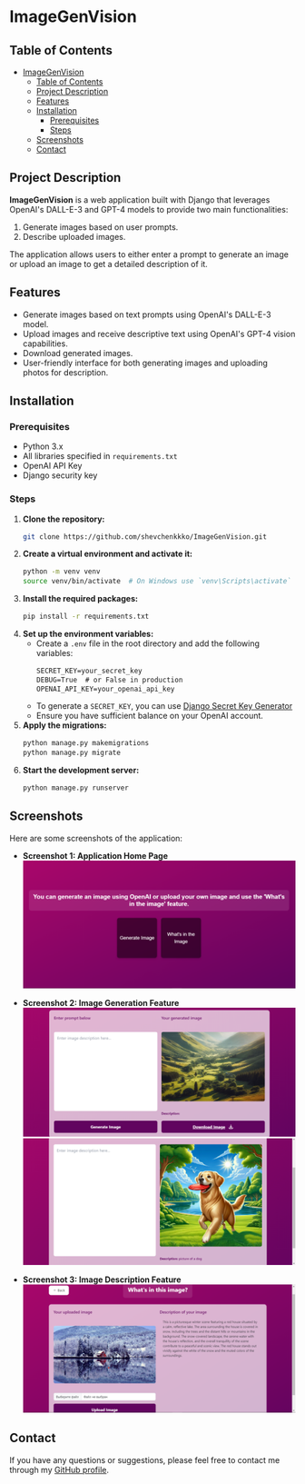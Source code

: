 # ImageGenVision

## Table of Contents
- [ImageGenVision](#imagegenvision)
  - [Table of Contents](#table-of-contents)
  - [Project Description](#project-description)
  - [Features](#features)
  - [Installation](#installation)
    - [Prerequisites](#prerequisites)
    - [Steps](#steps)
  - [Screenshots](#screenshots)
  - [Contact](#contact)

## Project Description
**ImageGenVision** is a web application built with Django that leverages OpenAI's DALL-E-3 and GPT-4 models to provide two main functionalities:
1. Generate images based on user prompts.
2. Describe uploaded images.

The application allows users to either enter a prompt to generate an image or upload an image to get a detailed description of it.


## Features
- Generate images based on text prompts using OpenAI's DALL-E-3 model.
- Upload images and receive descriptive text using OpenAI's GPT-4 vision capabilities.
- Download generated images.
- User-friendly interface for both generating images and uploading photos for description.


## Installation
### Prerequisites
- Python 3.x
- All libraries specified in `requirements.txt`
- OpenAI API Key
- Django security key
  
### Steps
1. **Clone the repository:**
    ```bash
    git clone https://github.com/shevchenkkko/ImageGenVision.git
    ```
2. **Create a virtual environment and activate it:**
    ```bash
    python -m venv venv
    source venv/bin/activate  # On Windows use `venv\Scripts\activate`
    ```
3. **Install the required packages:**
    ```bash
    pip install -r requirements.txt
    ```
4. **Set up the environment variables:**
    - Create a `.env` file in the root directory and add the following variables:
      ```
      SECRET_KEY=your_secret_key
      DEBUG=True  # or False in production
      OPENAI_API_KEY=your_openai_api_key
      ```
    - To generate a `SECRET_KEY`, you can use [Django Secret Key Generator](https://djecrety.ir/)
    -  Ensure you have sufficient balance on your OpenAI account.
5. **Apply the migrations:**
    ```bash
    python manage.py makemigrations
    python manage.py migrate
    ```
6. **Start the development server:**
    ```sh
    python manage.py runserver
    ```
## Screenshots
Here are some screenshots of the application:

- **Screenshot 1: Application Home Page**
  ![Home Page](static/img/screenshots/home_page.png)

- **Screenshot 2: Image Generation Feature**
  ![Image Generation](static/img/screenshots/generate_photo1.png)
  ![Image Generation](static/img/screenshots/generate_photo2.png)

- **Screenshot 3: Image Description Feature**
  ![Image Description](static/img/screenshots/describe_photo.png)

## Contact
If you have any questions or suggestions, please feel free to contact me through my [GitHub profile](https://github.com/shevchenkkko).
